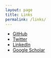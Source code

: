 ```yaml
---
layout: page
title: Links
permalink: /links/
---
```


- [GitHub](https://github.com/lgs85)
- [Twitter](https://twitter.com/LewisSpurgin)
- [LinkedIn](https://uk.linkedin.com/in/lewis-spurgin-729b94111?original_referer=https%3A%2F%2Fduckduckgo.com%2F)
- [Google Scholar](https://0-scholar-google-com.brum.beds.ac.uk/citations?user=9Grw5YgAAAAJ&hl=en)